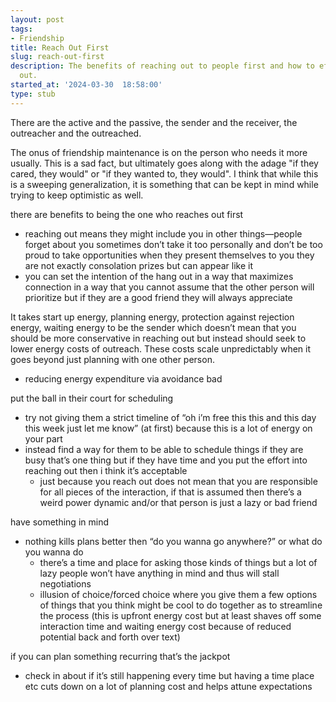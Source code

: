 ```yaml
---
layout: post
tags:
- Friendship
title: Reach Out First
slug: reach-out-first
description: The benefits of reaching out to people first and how to effectively reach
  out.
started_at: '2024-03-30  18:58:00'
type: stub
---
```


There are the active and the passive, the sender and the receiver, the outreacher and the outreached. 

The onus of friendship maintenance is on the person who needs it more usually. This is a sad fact, but ultimately goes along with the adage "if they cared, they would" or "if they wanted to, they would". I think that while this is a sweeping generalization, it is something that can be kept in mind while trying to keep optimistic as well.

there are benefits to being the one who reaches out first
* reaching out means they might include you in other things—people forget about you sometimes don’t take it too personally and don’t be too proud to take opportunities when they present themselves to you they are not exactly consolation prizes but can appear like it
* you can set the intention of the hang out in a way that maximizes connection in a way that you cannot assume that the other person will prioritize but if they are a good friend they will always appreciate 

It takes start up energy, planning energy, protection against rejection energy, waiting energy to be the sender which doesn’t mean that you should be more conservative in reaching out but instead should seek to lower energy costs of outreach. These costs scale unpredictably when it goes beyond just planning with one other person. 
* reducing energy expenditure via avoidance bad

put the ball in their court for scheduling
* try not giving them a strict timeline of “oh i’m free this this and this day this week just let me know” (at first) because this is a lot of energy on your part
* instead find a way for them to be able to schedule things if they are busy that’s one thing but if they have time and you put the effort into reaching out then i think it’s acceptable 
    * just because you reach out does not mean that you are responsible for all pieces of the interaction, if that is assumed then there’s a weird power dynamic and/or that person is just a lazy or bad friend

have something in mind
* nothing kills plans better then “do you wanna go anywhere?” or what do you wanna do 
    * there’s a time and place for asking those kinds of things but a lot of lazy people won’t have anything in mind and thus will stall negotiations 
    * illusion of choice/forced choice where you give them a few options of things that you think might be cool to do together as to streamline the process (this is upfront energy cost but at least shaves off some interaction time and waiting energy cost because of reduced potential back and forth over text)

if you can plan something recurring that’s the jackpot
* check in about if it’s still happening every time but having a time place etc cuts down on a lot of planning cost and helps attune expectations